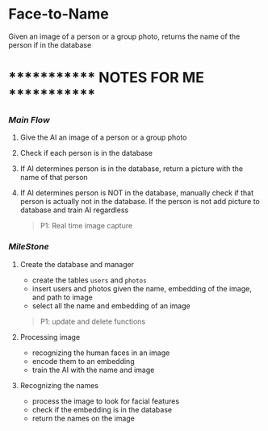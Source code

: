 # Face-to-Name
Given an image of a person or a group photo, returns the name of the person if in the database


# *********** NOTES FOR ME ***********
### ***Main Flow*** 
1. Give the AI an image of a person or a group photo
2. Check if each person is in the database
3. If AI determines person is in the database, return a picture with the name of that person
4. If AI determines person is NOT in the database, manually check if that person is actually not in the database. If the person is not add picture to database and train AI regardless

    > P1: Real time image capture

### ***MileStone*** 
1. Create the database and manager
    - create the tables `users` and `photos`
    - insert users and photos given the name, embedding of the image, and path to image
    - select all the name and embedding of an image
    > P1: update and delete functions

2. Processing image
    - recognizing the human faces in an image
    - encode them to an embedding
    - train the AI with the name and image

3. Recognizing the names
    - process the image to look for facial features
    - check if the embedding is in the database
    - return the names on the image
